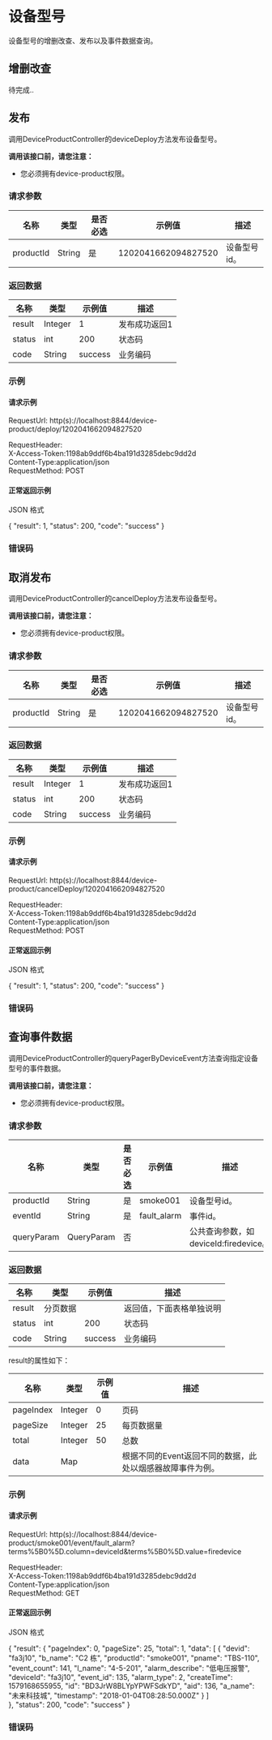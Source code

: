 # 设备型号
设备型号的增删改查、发布以及事件数据查询。

## 增删改查
待完成..

## 发布
调用DeviceProductController的deviceDeploy方法发布设备型号。

**调用该接口前，请您注意：**
- 您必须拥有device-product权限。

### 请求参数
名称       | 类型 | 是否必选 | 示例值 | 描述
-------------- | ------------- | ------------- | ------------- | ------------- 
productId | String | 是 | 1202041662094827520 | 设备型号id。

### 返回数据
名称       | 类型 | 示例值 | 描述
-------------- | ------------- | ------------- | ------------- 
result | Integer | 1 | 发布成功返回1
status | int | 200 | 状态码
code | String  | success | 业务编码

### 示例

#### 请求示例
RequestUrl: http(s)://localhost:8844/device-product/deploy/1202041662094827520  

RequestHeader:  
    X-Access-Token:1198ab9ddf6b4ba191d3285debc9dd2d  
    Content-Type:application/json  
RequestMethod: POST  

#### 正常返回示例

JSON 格式

{
    "result": 1,
    "status": 200,
    "code": "success"
}

### 错误码

## 取消发布
调用DeviceProductController的cancelDeploy方法发布设备型号。

**调用该接口前，请您注意：**
- 您必须拥有device-product权限。

### 请求参数
名称       | 类型 | 是否必选 | 示例值 | 描述
-------------- | ------------- | ------------- | ------------- | ------------- 
productId | String | 是 | 1202041662094827520 | 设备型号id。

### 返回数据
名称       | 类型 | 示例值 | 描述
-------------- | ------------- | ------------- | ------------- 
result | Integer | 1 | 发布成功返回1
status | int | 200 | 状态码
code | String  | success | 业务编码

### 示例

#### 请求示例
RequestUrl: http(s)://localhost:8844/device-product/cancelDeploy/1202041662094827520  

RequestHeader:  
    X-Access-Token:1198ab9ddf6b4ba191d3285debc9dd2d  
    Content-Type:application/json  
RequestMethod: POST  

#### 正常返回示例

JSON 格式

{
    "result": 1,
    "status": 200,
    "code": "success"
}

### 错误码

## 查询事件数据
调用DeviceProductController的queryPagerByDeviceEvent方法查询指定设备型号的事件数据。

**调用该接口前，请您注意：**
- 您必须拥有device-product权限。

### 请求参数
名称       | 类型 | 是否必选 | 示例值 | 描述
-------------- | ------------- | ------------- | ------------- | ------------- 
productId | String | 是 | smoke001 | 设备型号id。
eventId | String | 是 | fault_alarm | 事件id。
queryParam | QueryParam | 否 |  | 公共查询参数，如deviceId:firedevice。

### 返回数据
名称       | 类型 | 示例值 | 描述
-------------- | ------------- | ------------- | ------------- 
result | 分页数据 |  | 返回值，下面表格单独说明
status | int | 200 | 状态码
code | String  | success | 业务编码

result的属性如下：

名称       | 类型 | 示例值 | 描述
-------------- | ------------- | ------------- | ------------- 
pageIndex | Integer | 0 | 页码
pageSize | Integer | 25 | 每页数据量
total | Integer  | 50 | 总数
data | Map  |  | 根据不同的Event返回不同的数据，此处以烟感器故障事件为例。


### 示例

#### 请求示例
RequestUrl: http(s)://localhost:8844/device-product/smoke001/event/fault_alarm?terms%5B0%5D.column=deviceId&terms%5B0%5D.value=firedevice  

RequestHeader:  
    X-Access-Token:1198ab9ddf6b4ba191d3285debc9dd2d  
    Content-Type:application/json  
RequestMethod: GET  

#### 正常返回示例

JSON 格式

{
    "result": {
      "pageIndex": 0,
      "pageSize": 25,
      "total": 1,
      "data": [
        {
                        "devid": "fa3j10",
                        "b_name": "C2 栋",
                        "productId": "smoke001",
                        "pname": "TBS-110",
                        "event_count": 141,
                        "l_name": "4-5-201",
                        "alarm_describe": "低电压报警",
                        "deviceId": "fa3j10",
                        "event_id": 135,
                        "alarm_type": 2,
                        "createTime": 1579168655955,
                        "id": "BD3JrW8BLYpYPWFSdkYD",
                        "aid": 136,
                        "a_name": "未来科技城",
                        "timestamp": "2018-01-04T08:28:50.000Z"
                    }
      ]  
    },
    "status": 200,
    "code": "success"
}

### 错误码
